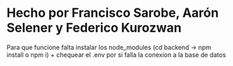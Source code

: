 # Hecho por Francisco Sarobe, Aarón Selener y Federico Kurozwan

Para que funcione falta instalar los node_modules (cd backend -> npm install o npm i) + chequear el .env por si falla la conexion a la base de datos
